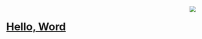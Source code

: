 <img align="right" src="https://github-readme-stats.vercel.app/api?username=ji-jinlong&show_icons=true&icon_color=CE1D2D&text_color=718096&bg_color=ffffff&hide_title=true" />

# [Hello, Word](j-jl.com)
